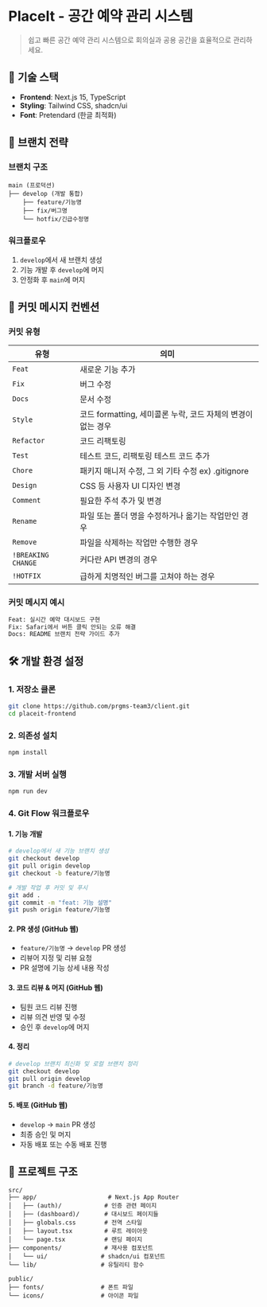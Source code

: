 # PlaceIt - 공간 예약 관리 시스템

> 쉽고 빠른 공간 예약 관리 시스템으로 회의실과 공용 공간을 효율적으로 관리하세요.

## 🚀 기술 스택

- **Frontend**: Next.js 15, TypeScript
- **Styling**: Tailwind CSS, shadcn/ui
- **Font**: Pretendard (한글 최적화)

## 🌿 브랜치 전략

### 브랜치 구조

```
main (프로덕션)
├── develop (개발 통합)
    ├── feature/기능명
    ├── fix/버그명
    └── hotfix/긴급수정명
```

### 워크플로우

1. `develop`에서 새 브랜치 생성
2. 기능 개발 후 `develop`에 머지
3. 안정화 후 `main`에 머지

## 📝 커밋 메시지 컨벤션

### 커밋 유형

| 유형               | 의미                                                         |
| ------------------ | ------------------------------------------------------------ |
| `Feat`             | 새로운 기능 추가                                             |
| `Fix`              | 버그 수정                                                    |
| `Docs`             | 문서 수정                                                    |
| `Style`            | 코드 formatting, 세미콜론 누락, 코드 자체의 변경이 없는 경우 |
| `Refactor`         | 코드 리팩토링                                                |
| `Test`             | 테스트 코드, 리팩토링 테스트 코드 추가                       |
| `Chore`            | 패키지 매니저 수정, 그 외 기타 수정 ex) .gitignore           |
| `Design`           | CSS 등 사용자 UI 디자인 변경                                 |
| `Comment`          | 필요한 주석 추가 및 변경                                     |
| `Rename`           | 파일 또는 폴더 명을 수정하거나 옮기는 작업만인 경우          |
| `Remove`           | 파일을 삭제하는 작업만 수행한 경우                           |
| `!BREAKING CHANGE` | 커다란 API 변경의 경우                                       |
| `!HOTFIX`          | 급하게 치명적인 버그를 고쳐야 하는 경우                      |

### 커밋 메시지 예시

```bash
Feat: 실시간 예약 대시보드 구현
Fix: Safari에서 버튼 클릭 안되는 오류 해결
Docs: README 브랜치 전략 가이드 추가
```

## 🛠️ 개발 환경 설정

### 1. 저장소 클론

```bash
git clone https://github.com/prgms-team3/client.git
cd placeit-frontend
```

### 2. 의존성 설치

```bash
npm install
```

### 3. 개발 서버 실행

```bash
npm run dev
```

### 4. Git Flow 워크플로우

#### 1. 기능 개발

```bash
# develop에서 새 기능 브랜치 생성
git checkout develop
git pull origin develop
git checkout -b feature/기능명

# 개발 작업 후 커밋 및 푸시
git add .
git commit -m "feat: 기능 설명"
git push origin feature/기능명
```

#### 2. PR 생성 (GitHub 웹)

- `feature/기능명` → `develop` PR 생성
- 리뷰어 지정 및 리뷰 요청
- PR 설명에 기능 상세 내용 작성

#### 3. 코드 리뷰 & 머지 (GitHub 웹)

- 팀원 코드 리뷰 진행
- 리뷰 의견 반영 및 수정
- 승인 후 `develop`에 머지

#### 4. 정리

```bash
# develop 브랜치 최신화 및 로컬 브랜치 정리
git checkout develop
git pull origin develop
git branch -d feature/기능명
```

#### 5. 배포 (GitHub 웹)

- `develop` → `main` PR 생성
- 최종 승인 및 머지
- 자동 배포 또는 수동 배포 진행

## 📁 프로젝트 구조

```
src/
├── app/                    # Next.js App Router
│   ├── (auth)/            # 인증 관련 페이지
│   ├── (dashboard)/       # 대시보드 페이지들
│   ├── globals.css        # 전역 스타일
│   ├── layout.tsx         # 루트 레이아웃
│   └── page.tsx           # 랜딩 페이지
├── components/            # 재사용 컴포넌트
│   └── ui/               # shadcn/ui 컴포넌트
└── lib/                  # 유틸리티 함수

public/
├── fonts/                # 폰트 파일
└── icons/                # 아이콘 파일
```
